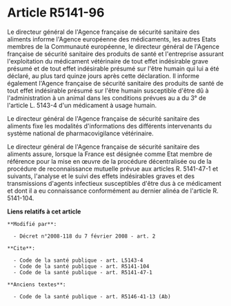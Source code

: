 # Article R5141-96

Le directeur général de l'Agence française de sécurité sanitaire des aliments informe l'Agence européenne des médicaments,
les autres Etats membres de la Communauté européenne, le directeur général de l'Agence française de sécurité sanitaire des
produits de santé et l'entreprise assurant l'exploitation du médicament vétérinaire de tout effet indésirable grave présumé
et de tout effet indésirable présumé sur l'être humain qui lui a été déclaré, au plus tard quinze jours après cette
déclaration. Il informe également l'Agence française de sécurité sanitaire des produits de santé de tout effet indésirable
présumé sur l'être humain susceptible d'être dû à l'administration à un animal dans les conditions prévues au a du 3° de
l'article L. 5143-4 d'un médicament à usage humain. 

Le directeur général de l'Agence française de sécurité sanitaire des aliments fixe les modalités d'informations des
différents intervenants du système national de pharmacovigilance vétérinaire. 

Le directeur général de l'Agence française de sécurité sanitaire des aliments assure, lorsque la France est désignée comme
Etat membre de référence pour la mise en œuvre de la procédure décentralisée ou de la procédure de reconnaissance mutuelle
prévue aux articles R. 5141-47-1 et suivants, l'analyse et le suivi des effets indésirables graves et des transmissions
d'agents infectieux susceptibles d'être dus à ce médicament et dont il a eu connaissance conformément au dernier alinéa de
l'article R. 5141-104.

**Liens relatifs à cet article**

	**Modifié par**:

	  - Décret n°2008-118 du 7 février 2008 - art. 2

	**Cite**:

	  - Code de la santé publique - art. L5143-4
	  - Code de la santé publique - art. R5141-104
	  - Code de la santé publique - art. R5141-47-1

	**Anciens textes**:

	  - Code de la santé publique - art. R5146-41-13 (Ab)
